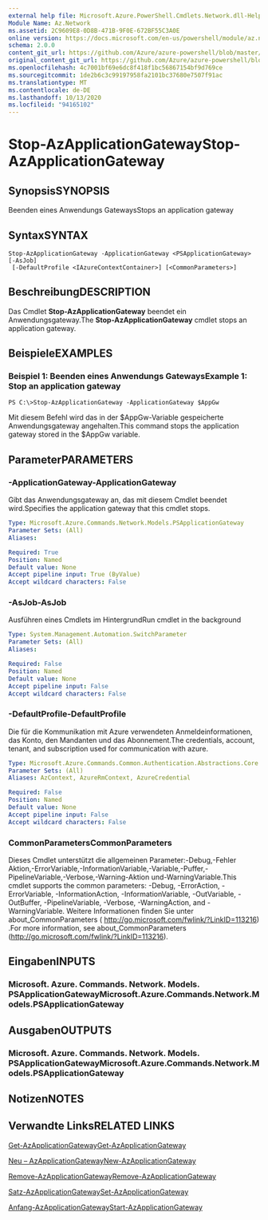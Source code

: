 ```yaml
---
external help file: Microsoft.Azure.PowerShell.Cmdlets.Network.dll-Help.xml
Module Name: Az.Network
ms.assetid: 2C9609E8-0D8B-471B-9F0E-672BF55C3A0E
online version: https://docs.microsoft.com/en-us/powershell/module/az.network/stop-azapplicationgateway
schema: 2.0.0
content_git_url: https://github.com/Azure/azure-powershell/blob/master/src/Network/Network/help/Stop-AzApplicationGateway.md
original_content_git_url: https://github.com/Azure/azure-powershell/blob/master/src/Network/Network/help/Stop-AzApplicationGateway.md
ms.openlocfilehash: 4c7001bf69e6dc8f418f1bc56867154bf9d769ce
ms.sourcegitcommit: 1de2b6c3c99197958fa2101bc37680e7507f91ac
ms.translationtype: MT
ms.contentlocale: de-DE
ms.lasthandoff: 10/13/2020
ms.locfileid: "94165102"
---
```

# <span data-ttu-id="5d400-101">Stop-AzApplicationGateway</span><span class="sxs-lookup"><span data-stu-id="5d400-101">Stop-AzApplicationGateway</span></span>

## <span data-ttu-id="5d400-102">Synopsis</span><span class="sxs-lookup"><span data-stu-id="5d400-102">SYNOPSIS</span></span>
<span data-ttu-id="5d400-103">Beenden eines Anwendungs Gateways</span><span class="sxs-lookup"><span data-stu-id="5d400-103">Stops an application gateway</span></span>

## <span data-ttu-id="5d400-104">Syntax</span><span class="sxs-lookup"><span data-stu-id="5d400-104">SYNTAX</span></span>

```
Stop-AzApplicationGateway -ApplicationGateway <PSApplicationGateway> [-AsJob]
 [-DefaultProfile <IAzureContextContainer>] [<CommonParameters>]
```

## <span data-ttu-id="5d400-105">Beschreibung</span><span class="sxs-lookup"><span data-stu-id="5d400-105">DESCRIPTION</span></span>
<span data-ttu-id="5d400-106">Das Cmdlet **Stop-AzApplicationGateway** beendet ein Anwendungsgateway.</span><span class="sxs-lookup"><span data-stu-id="5d400-106">The **Stop-AzApplicationGateway** cmdlet stops an application gateway.</span></span>

## <span data-ttu-id="5d400-107">Beispiele</span><span class="sxs-lookup"><span data-stu-id="5d400-107">EXAMPLES</span></span>

### <span data-ttu-id="5d400-108">Beispiel 1: Beenden eines Anwendungs Gateways</span><span class="sxs-lookup"><span data-stu-id="5d400-108">Example 1: Stop an application gateway</span></span>
```
PS C:\>Stop-AzApplicationGateway -ApplicationGateway $AppGw
```

<span data-ttu-id="5d400-109">Mit diesem Befehl wird das in der $AppGw-Variable gespeicherte Anwendungsgateway angehalten.</span><span class="sxs-lookup"><span data-stu-id="5d400-109">This command stops the application gateway stored in the $AppGw variable.</span></span>

## <span data-ttu-id="5d400-110">Parameter</span><span class="sxs-lookup"><span data-stu-id="5d400-110">PARAMETERS</span></span>

### <span data-ttu-id="5d400-111">-ApplicationGateway</span><span class="sxs-lookup"><span data-stu-id="5d400-111">-ApplicationGateway</span></span>
<span data-ttu-id="5d400-112">Gibt das Anwendungsgateway an, das mit diesem Cmdlet beendet wird.</span><span class="sxs-lookup"><span data-stu-id="5d400-112">Specifies the application gateway that this cmdlet stops.</span></span>

```yaml
Type: Microsoft.Azure.Commands.Network.Models.PSApplicationGateway
Parameter Sets: (All)
Aliases:

Required: True
Position: Named
Default value: None
Accept pipeline input: True (ByValue)
Accept wildcard characters: False
```

### <span data-ttu-id="5d400-113">-AsJob</span><span class="sxs-lookup"><span data-stu-id="5d400-113">-AsJob</span></span>
<span data-ttu-id="5d400-114">Ausführen eines Cmdlets im Hintergrund</span><span class="sxs-lookup"><span data-stu-id="5d400-114">Run cmdlet in the background</span></span>

```yaml
Type: System.Management.Automation.SwitchParameter
Parameter Sets: (All)
Aliases:

Required: False
Position: Named
Default value: None
Accept pipeline input: False
Accept wildcard characters: False
```

### <span data-ttu-id="5d400-115">-DefaultProfile</span><span class="sxs-lookup"><span data-stu-id="5d400-115">-DefaultProfile</span></span>
<span data-ttu-id="5d400-116">Die für die Kommunikation mit Azure verwendeten Anmeldeinformationen, das Konto, den Mandanten und das Abonnement.</span><span class="sxs-lookup"><span data-stu-id="5d400-116">The credentials, account, tenant, and subscription used for communication with azure.</span></span>

```yaml
Type: Microsoft.Azure.Commands.Common.Authentication.Abstractions.Core.IAzureContextContainer
Parameter Sets: (All)
Aliases: AzContext, AzureRmContext, AzureCredential

Required: False
Position: Named
Default value: None
Accept pipeline input: False
Accept wildcard characters: False
```

### <span data-ttu-id="5d400-117">CommonParameters</span><span class="sxs-lookup"><span data-stu-id="5d400-117">CommonParameters</span></span>
<span data-ttu-id="5d400-118">Dieses Cmdlet unterstützt die allgemeinen Parameter:-Debug,-Fehler Aktion,-ErrorVariable,-InformationVariable,-Variable,-Puffer,-PipelineVariable,-Verbose,-Warning-Aktion und-WarningVariable.</span><span class="sxs-lookup"><span data-stu-id="5d400-118">This cmdlet supports the common parameters: -Debug, -ErrorAction, -ErrorVariable, -InformationAction, -InformationVariable, -OutVariable, -OutBuffer, -PipelineVariable, -Verbose, -WarningAction, and -WarningVariable.</span></span> <span data-ttu-id="5d400-119">Weitere Informationen finden Sie unter about_CommonParameters ( http://go.microsoft.com/fwlink/?LinkID=113216) .</span><span class="sxs-lookup"><span data-stu-id="5d400-119">For more information, see about_CommonParameters (http://go.microsoft.com/fwlink/?LinkID=113216).</span></span>

## <span data-ttu-id="5d400-120">Eingaben</span><span class="sxs-lookup"><span data-stu-id="5d400-120">INPUTS</span></span>

### <span data-ttu-id="5d400-121">Microsoft. Azure. Commands. Network. Models. PSApplicationGateway</span><span class="sxs-lookup"><span data-stu-id="5d400-121">Microsoft.Azure.Commands.Network.Models.PSApplicationGateway</span></span>

## <span data-ttu-id="5d400-122">Ausgaben</span><span class="sxs-lookup"><span data-stu-id="5d400-122">OUTPUTS</span></span>

### <span data-ttu-id="5d400-123">Microsoft. Azure. Commands. Network. Models. PSApplicationGateway</span><span class="sxs-lookup"><span data-stu-id="5d400-123">Microsoft.Azure.Commands.Network.Models.PSApplicationGateway</span></span>

## <span data-ttu-id="5d400-124">Notizen</span><span class="sxs-lookup"><span data-stu-id="5d400-124">NOTES</span></span>

## <span data-ttu-id="5d400-125">Verwandte Links</span><span class="sxs-lookup"><span data-stu-id="5d400-125">RELATED LINKS</span></span>

[<span data-ttu-id="5d400-126">Get-AzApplicationGateway</span><span class="sxs-lookup"><span data-stu-id="5d400-126">Get-AzApplicationGateway</span></span>](./Get-AzApplicationGateway.md)

[<span data-ttu-id="5d400-127">Neu – AzApplicationGateway</span><span class="sxs-lookup"><span data-stu-id="5d400-127">New-AzApplicationGateway</span></span>](./New-AzApplicationGateway.md)

[<span data-ttu-id="5d400-128">Remove-AzApplicationGateway</span><span class="sxs-lookup"><span data-stu-id="5d400-128">Remove-AzApplicationGateway</span></span>](./Remove-AzApplicationGateway.md)

[<span data-ttu-id="5d400-129">Satz-AzApplicationGateway</span><span class="sxs-lookup"><span data-stu-id="5d400-129">Set-AzApplicationGateway</span></span>](./Set-AzApplicationGateway.md)

[<span data-ttu-id="5d400-130">Anfang-AzApplicationGateway</span><span class="sxs-lookup"><span data-stu-id="5d400-130">Start-AzApplicationGateway</span></span>](./Start-AzApplicationGateway.md)



